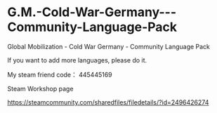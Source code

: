 # G.M.-Cold-War-Germany---Community-Language-Pack
Global Mobilization - Cold War Germany - Community Language Pack


If you want to add more languages, please do it.


My steam friend code： 445445169


Steam Workshop page


https://steamcommunity.com/sharedfiles/filedetails/?id=2496426274
